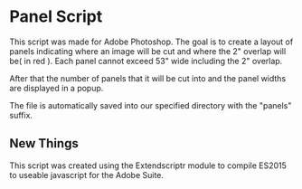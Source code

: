 # Panel Script
This script was made for Adobe Photoshop. The goal is to create a layout of
panels indicating where an image will be cut and where the 2" overlap will
be( in red ). Each panel cannot exceed 53" wide including the 2" overlap.

After that the number of panels that it will be cut into and the panel widths
are displayed in a popup.

The file is automatically saved into our specified directory with the "panels"
suffix.

## New Things
This script was created using the Extendscriptr module to compile ES2015 to
useable javascript for the Adobe Suite.
